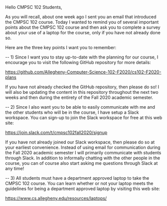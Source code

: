 Hello CMPSC 102 Students,

As you will recall, about one week ago I sent you an email that introduced the CMPSC
102 course. Today I wanted to remind you of several important points about the
CMPSC 102 course and then ask you to complete a survey about your use of a
laptop for the course, only if you have not already done so.

Here are the three key points I want you to remember:

-- 1) Since I want you to stay up-to-date with the planning for our course, I
encourage you to visit the following GitHub repository for more details:

https://github.com/Allegheny-Computer-Science-102-F2020/cs102-F2020-plans

If you have not already checked the GitHub repository, then please do so! I will
also be updating the content in this repository throughout the next two weeks
and then during the entirety of the Fall 2020 academic semester.

-- 2) Since I also want you to be able to easily communicate with me and the other
students who will be in the course, I have setup a Slack workspace. You can
sign-up to join the Slack workspace for free at this web site:

https://join.slack.com/t/cmpsc102fall2020/signup

If you have not already joined our Slack workspace, then please do so at your
earliest convenience. Instead of using email for communication during the Fall
2020 academic semester I will primarily communicate with students through Slack.
In addition to informally chatting with the other people in the course, you can
of course also start asking me questions through Slack at any time!

-- 3) All students must have a department approved laptop to take the CMPSC 102
course. You can learn whether or not your laptop meets the guidelines for being
a department approved laptop by visiting this web site:

  https://www.cs.allegheny.edu/resources/laptops/
